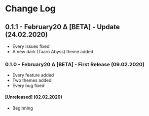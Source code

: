 # Change Log


## 0.1.1 - February20 Δ [BETA] - Update (24.02.2020)
- Every issues fixed
- A new dark (Taarú Abyss) theme added

### 0.1.0 - February20 Δ [BETA] - First Release (09.02.2020)
- Every feature added
- Two themes added
- Every bug fixed

#### [Unreleased] (02.02.2020)
- Beginning